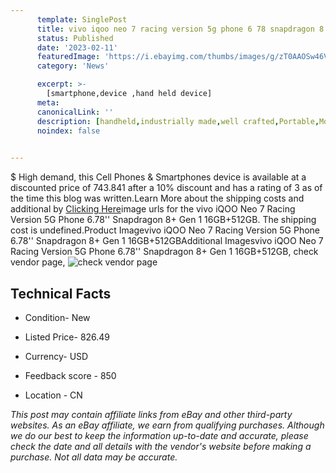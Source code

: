 ```yaml
---
      template: SinglePost
      title: vivo iqoo neo 7 racing version 5g phone 6 78 snapdragon 8 gen 1 16gb 512gb
      status: Published
      date: '2023-02-11'
      featuredImage: 'https://i.ebayimg.com/thumbs/images/g/zT0AAOSw46Vj2jLN/s-l225.jpg'
      category: 'News'

      excerpt: >-
        [smartphone,device ,hand held device]
      meta:
      canonicalLink: ''
      description: [handheld,industrially made,well crafted,Portable,Mobile,Compact,Convenient,Lightweight,Maneuverable,Man-portable,Miniature,Carriable,Hand-held,Light,Holdable,Transportable,Mobile device,Pocket-sized,On-the-go,Wireless,Cordless,Compact size,Convenient size, smartphone,device ,hand held device]
      noindex: false

        
---
```

$
    High demand, this Cell Phones & Smartphones device is available at a discounted price of 743.841 after a 10% discount and has a rating of 3 as of the time this blog was written.Learn More about the shipping costs and additional by [Clicking Here](https://www.ebay.com/itm/225390605486?hash=item347a53b4ae%3Ag%3AzT0AAOSw46Vj2jLN&mkevt=1&mkcid=1&mkrid=711-53200-19255-0&campid=%253CePNCampaignId%253E&customid=%253CreferenceId%253E&toolid=10049)image urls for the vivo iQOO Neo 7 Racing Version 5G Phone 6.78'' Snapdragon 8+ Gen 1 16GB+512GB. The shipping cost is undefined.Product Imagevivo iQOO Neo 7 Racing Version 5G Phone 6.78'' Snapdragon 8+ Gen 1 16GB+512GBAdditional Imagesvivo iQOO Neo 7 Racing Version 5G Phone 6.78'' Snapdragon 8+ Gen 1 16GB+512GB, check vendor page, ![check vendor page](https://origin-galleryplus.ebayimg.com/ws/web/225390605486_2_0_1/225x225.jpg,https://origin-galleryplus.ebayimg.com/ws/web/225390605486_3_0_1/225x225.jpg,https://origin-galleryplus.ebayimg.com/ws/web/225390605486_4_0_1/225x225.jpg,https://origin-galleryplus.ebayimg.com/ws/web/225390605486_5_0_1/225x225.jpg,https://origin-galleryplus.ebayimg.com/ws/web/225390605486_6_0_1/225x225.jpg,https://origin-galleryplus.ebayimg.com/ws/web/225390605486_7_0_1/225x225.jpg,https://origin-galleryplus.ebayimg.com/ws/web/225390605486_8_0_1/225x225.jpg,https://origin-galleryplus.ebayimg.com/ws/web/225390605486_9_0_1/225x225.jpg,https://origin-galleryplus.ebayimg.com/ws/web/225390605486_10_0_1/225x225.jpg)
    
    

 ## Technical Facts 



     
      

 - Condition- New 


      

 - Listed Price- 826.49 


      

 - Currency- USD 


      

 - Feedback score - 850 


      

 - Location - CN 


      
      

 *_This post may contain affiliate links from eBay and other third-party websites. As an eBay affiliate, we earn from qualifying purchases. Although we do our best to keep the information up-to-date and accurate, please check the date and all details with the vendor's website before making a purchase. Not all data may be accurate._*



    
    
    
    
    